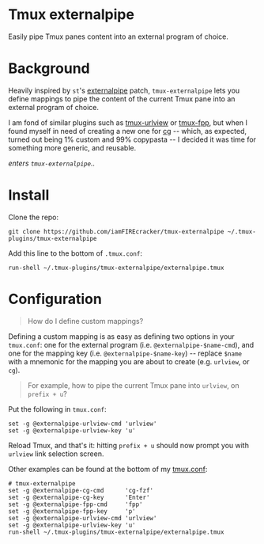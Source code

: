 # Tmux externalpipe

Easily pipe Tmux panes content into an external program of choice.

# Background

Heavily inspired by `st`'s
[externalpipe](https://st.suckless.org/patches/externalpipe/) patch,
`tmux-externalpipe` lets you define mappings to pipe the content of the current
Tmux pane into an external program of choice.

I am fond of similar plugins such as
[tmux-urlview](https://github.com/tmux-plugins/tmux-urlview) or
[tmux-fpp](https://github.com/tmux-plugins/tmux-fpp), but when I found myself
in need of creating a new one for [cg](https://github.com/iamFIREcracker/cg)
-- which, as expected, turned out being 1% custom and 99% copypasta --
I decided it was time for something more generic, and reusable.

_enters `tmux-externalpipe`.._

# Install

Clone the repo:

    git clone https://github.com/iamFIREcracker/tmux-externalpipe ~/.tmux-plugins/tmux-externalpipe

Add this line to the bottom of `.tmux.conf`:

    run-shell ~/.tmux-plugins/tmux-externalpipe/externalpipe.tmux

# Configuration

> How do I define custom mappings?

Defining a custom mapping is as easy as defining two options in your
`tmux.conf`: one for the external program (i.e. `@externalpipe-$name-cmd`), and
one for the mapping key (i.e.  `@externalpipe-$name-key`) -- replace `$name`
with a mnemonic for the mapping you are about to create (e.g. `urlview`, or
`cg`).

> For example, how to pipe the current Tmux pane into `urlview`, on
> `prefix + u`?

Put the following in `tmux.conf`:

    set -g @externalpipe-urlview-cmd 'urlview'
    set -g @externalpipe-urlview-key 'u'

Reload Tmux, and that's it: hitting `prefix + u` should now prompt you with
`urlview` link selection screen.

Other examples can be found at the bottom of my
[tmux.conf](https://github.com/iamFIREcracker/dotfiles/blob/master/.tmux.conf):

    # tmux-externalpipe
    set -g @externalpipe-cg-cmd      'cg-fzf'
    set -g @externalpipe-cg-key      'Enter'
    set -g @externalpipe-fpp-cmd     'fpp'
    set -g @externalpipe-fpp-key     'p'
    set -g @externalpipe-urlview-cmd 'urlview'
    set -g @externalpipe-urlview-key 'u'
    run-shell ~/.tmux-plugins/tmux-externalpipe/externalpipe.tmux
